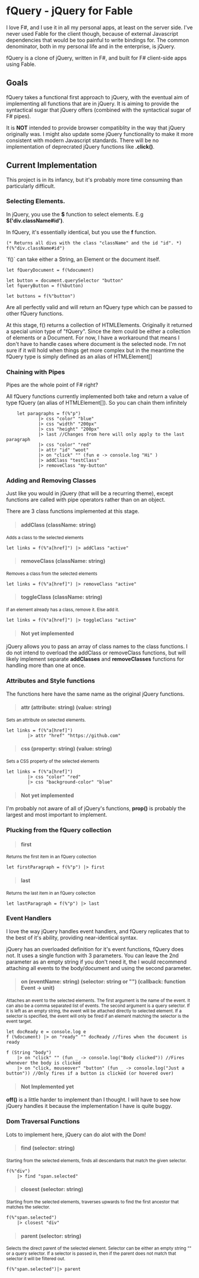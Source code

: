 ﻿# fQuery - jQuery for Fable

<p>
	I love F#, and I use it in all my personal apps, at least on the server side. I've never used Fable for the client though,
	because of external Javascript dependencies that would be too painful to write bindings for. The common denominator, both in my personal life
	and in the enterprise, is jQuery.
</p>

<p>
	fQuery is a clone of jQuery, written in F#, and built for F# client-side apps using Fable. 
</p>

## Goals
<p>
	fQuery takes a functional first approach to jQuery, with the eventual aim of implementing all functions that are in jQuery. 
	It is aiming to provide the syntactical sugar that jQuery offers (combined with the syntactical sugar of F# pipes).
</p>

<p>
	It is <b>NOT</b> intended to provide browser compatiblity in the way that jQuery originally was. 
	I might also update some jQuery functionality to make it more consistent with modern Javascript standards.
	There will be no implementation of deprecrated jQuery functions like <b>.click()</b>.
</p>


## Current Implementation
<p>
	This project is in its infancy, but it's probably more time consuming than particularly difficult.
<p>

### Selecting Elements.

<p>In jQuery, you use the <b>$</b> function to select elements. E.g <b>$('div.className#id')</b>.</p>
<p>In fQuery, it's essentially identical, but you use the <b>f</b> function.

```f#
(* Returns all divs with the class "className" and the id "id". *)
f(%"div.className#id")
```

<p>`f()` can take either a String, an Element or the document itself.</p>

```f#
let fQueryDocument = f(%document)

let button = document.querySelector "button"
let fqueryButton = f(%button)

let buttons = f(%"button")
```
<p>Are all perfectly valid and will return an fQuery type which can be passed to other fQuery functions.</p>
<p>
At this stage, f() returns a collection of HTMLElements. Originally it returned a special union type of "fQuery". Since the item could be either a collection of elements or a Document. For now, I have a workaround that means I don't have to handle cases where document is the selected node. I'm not sure if it will hold when things get more complex but in the meantime the fQuery type is simply defined as an alias of HTMLElement[]
</p>


### Chaining with Pipes

<p>Pipes are the whole point of F# right?</p>
<p>All fQuery functions currently implemented both take and return a value of type fQuery (an alias of HTMLElement[]). So you can chain them infinitely</p>

```f#
    let paragraphs = f(%"p")
            |> css "color" "blue"
            |> css "width" "200px"
            |> css "height" "200px"
            |> last //Changes from here will only apply to the last paragraph
            |> css "color" "red"
            |> attr "id" "woot"
            |> on "click" "" (fun e -> console.log "Hi" )
            |> addClass "testClass"
            |> removeClass "my-button"
```				

### Adding and Removing Classes
<p>Just like you would in jQuery (that will be a recurring theme), except functions are called with pipe operators rather than on an object.</p>
<p>There are 3 class functions implemented at this stage.</p>

> #### addClass (className: string)
<small>Adds a class to the selected elements</small>
```f#
let links = f(%"a[href]") |> addClass "active"
```

> #### removeClass (className: string)
<small>Removes a class from the selected elements</small>
```f#
let links = f(%"a[href]") |> removeClass "active"
```
	
> #### toggleClass (className: string)
<small>If an element already has a class, remove it. Else add it.</small>
```f#
let links = f(%"a[href]") |> toggleClass "active"
```

> #### Not yet implemented
<p>jQuery allows you to pass an array of class names to the class functions. I do not intend to overload the addClass or removeClass functions,
but will likely implement separate <b>addClasses</b> and <b>removeClasses</b> functions for handling more than one at once.
</p>


### Attributes and Style functions
<p>The functions here have the same name as the original jQuery functions.</p>

> #### attr (attribute: string) (value: string)
<small>Sets an attribute on selected elements.</small>

```f#
let links = f(%"a[href]") 
		|> attr "href" "https://github.com"
```


> #### css (property: string) (value: string)
<small>Sets a CSS property of the selected elements</small>

```f#
let links = f(%"a[href]") 
		|> css "color" "red"
		|> css "background-color" "blue"
```

> #### Not yet implemented
<p>I'm probably not aware of all of jQuery's functions, <b>prop()</b> is probably the largest and most important to implement.</p>

### Plucking from the fQuery collection

> #### first
<small>Returns the first item in an fQuery collection</small>

```f#
let firstParagraph = f(%"p") |> first
```	

> #### last
<small>Returns the last item in an fQuery collection</small>
```f#
let lastParagraph = f(%"p") |> last
```	

### Event Handlers ###
<p>
	I love the way jQuery handles event handlers, and fQuery replicates that to the best of it's ability, providing 
	near-identical syntax.
</p>
<p>
	jQuery has an overloaded definition for it's event functions, fQuery does not. It uses a single function with 3 parameters. 
	You can leave the 2nd parameter as an empty string if you don't need it, the I would recommend attaching all events to the body/document
	and using the second parameter.
</p>	

> #### on (eventName: string) (selector: string or "") (callback: function Event -> unit)
<small>
Attaches an event to the selected elements.
The first argument is the name of the event. It can also be a comma separated list of events. 
The second argument is a query selector.  If it is left as an empty string, the event will be attached directly to selected element. 
If a selector is specified, the event will only be fired if an element matching the selector is the event target. 
</small>

```f#
let docReady e = console.log e
f (%document) |> on "ready" "" docReady //fires when the document is ready

f (String "body")
    |> on "click" "" (fun _ -> console.log("Body clicked")) //Fires whenever the body is clicked
    |> on "click, mouseover" "button" (fun _ -> console.log("Just a button")) //Only fires if a button is clicked (or hovered over)
```

> #### Not Implemented yet
<b>off()</b> is a little harder to implement than I thought. I will have to see how jQuery handles it because the implementation I have is quite buggy.


### Dom Traversal Functions
<p>Lots to implement here, jQuery can do alot with the Dom!</p>

>#### find (selector: string)
<small>
Starting from the selected elements, finds all descendants that match the given selector.
</small>

```f#
f(%"div")
	|> find "span.selected"
```

>#### closest (selector: string)
<small>
Starting from the selected elements, traverses upwards to find the first ancestor that matches the selector.
</small>

```f#
f(%"span.selected")
	|> closest "div"
```	

>#### parent (selector: string)
<small>
Selects the direct parent of the selected element. 
Selector can be either an empty string "" or a query selector. 
If a selector is passed in, then if the parent does not match that selector it will be filtered out.
</small>

```f#
f(%"span.selected")|> parent
```	
